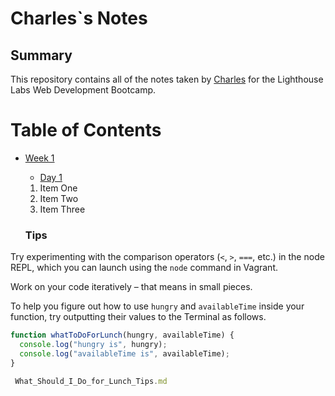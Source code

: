 # Charles`s Notes
## Summary
This repository contains all of the notes taken by [Charles](https://github.com/Sebas024) for the Lighthouse Labs Web Development Bootcamp.


# Table of Contents
* [Week 1]()
  * [ Day 1]()
  1. Item One
  2. Item Two
  3. Item Three


  ### Tips

Try experimenting with the comparison operators (`<`, `>`, `===`, etc.) in the node REPL, which you can launch using the `node` command in Vagrant.

Work on your code iteratively – that means in small pieces. 

To help you figure out how to use `hungry` and `availableTime` inside your function, try outputting their values to the Terminal as follows.


```Javascript
function whatToDoForLunch(hungry, availableTime) {
  console.log("hungry is", hungry);
  console.log("availableTime is", availableTime);
}

 What_Should_I_Do_for_Lunch_Tips.md
```







